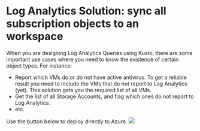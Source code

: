 # Log Analytics Solution: sync all subscription objects to an workspace

When you are designing Log Analytics Queries using Kusto, there are some important use cases where you need to know the existence of certain object types.
For instance:

* Report which VMs do or do not have active antivirus. To get a reliable result you need to include the VMs that do _not_ report to Log Analytics (yet). This solution gets you the required list of all VMs.
* Get the list of all Storage Accounts, and flag which ones do not report to Log Analytics.
* etc.

Use the button below to deploy directly to Azure. 
<a href="https://portal.azure.com/#create/Microsoft.Template/uri/https%3A%2F%2Fraw.githubusercontent.com%2Fwkasdorp%2FOMSAllSubscriptionResources%2Fmaster%2Fazuredeploy.json" target="_blank">
    <img src="http://azuredeploy.net/deploybutton.png"/>
</a>
